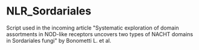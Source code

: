# NLR_Sordariales
Script used in the incoming article "Systematic exploration of domain assortments in NOD-like receptors uncovers two types of NACHT domains in Sordariales fungi" by Bonometti L. et al.


